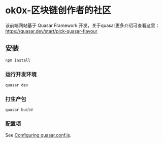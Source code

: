 # ok0x-区块链创作者的社区

该前端网站基于 Quasar Framework 开发，关于quasar更多介绍可查看这里：https://quasar.dev/start/pick-quasar-flavour

## 安装
```bash
npm install
```

### 运行开发环境
```bash
quasar dev
```

### 打生产包
```bash
quasar build
```

### 配置项
See [Configuring quasar.conf.js](https://quasar.dev/quasar-cli/quasar-conf-js).
